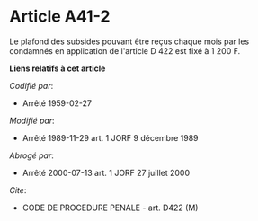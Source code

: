 # Article A41-2

Le plafond des subsides pouvant être reçus chaque mois par les condamnés en application de l'article D 422 est fixé à 1 200
F.

**Liens relatifs à cet article**

_Codifié par_:

  - Arrêté 1959-02-27

_Modifié par_:

  - Arrêté 1989-11-29 art. 1 JORF 9 décembre 1989

_Abrogé par_:

  - Arrêté 2000-07-13 art. 1 JORF 27 juillet 2000

_Cite_:

  - CODE DE PROCEDURE PENALE - art. D422 (M)
